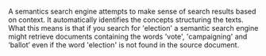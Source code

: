 A semantics search engine attempts to make sense of search results based on context. It automatically identifies the concepts structuring the texts. What this means is that if you search for 'election' a semantic search engine might retrieve documents containing the words 'vote', 'campaigning' and ‘ballot’ even if the word 'election' is not found in the source document.